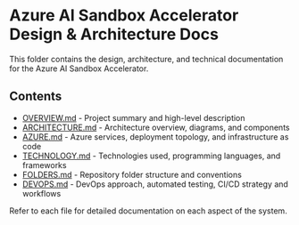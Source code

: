 # Azure AI Sandbox Accelerator Design & Architecture Docs

This folder contains the design, architecture, and technical documentation for the Azure AI Sandbox Accelerator.

## Contents

- [OVERVIEW.md](OVERVIEW.md) - Project summary and high-level description
- [ARCHITECTURE.md](ARCHITECTURE.md) - Architecture overview, diagrams, and components
- [AZURE.md](AZURE.md) - Azure services, deployment topology, and infrastructure as code
- [TECHNOLOGY.md](TECHNOLOGY.md) - Technologies used, programming languages, and frameworks
- [FOLDERS.md](FOLDERS.md) - Repository folder structure and conventions
- [DEVOPS.md](DEVOPS.md) - DevOps approach, automated testing, CI/CD strategy and workflows

Refer to each file for detailed documentation on each aspect of the system.
